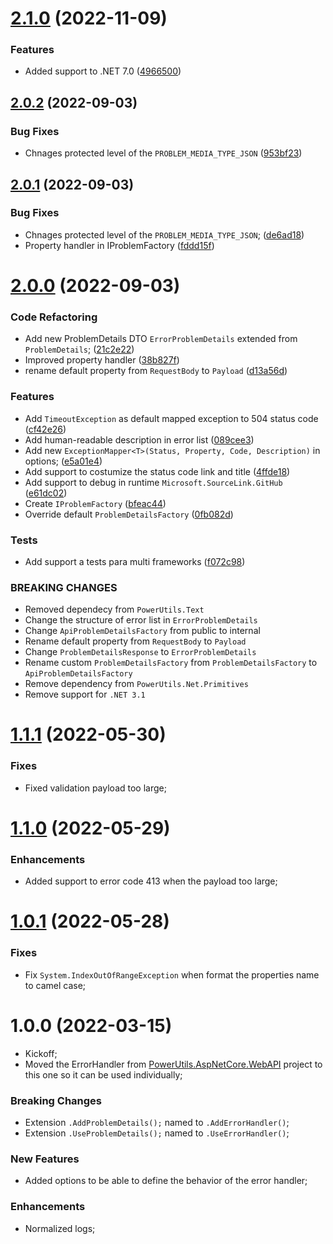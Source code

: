 # [2.1.0](https://github.com/TechNobre/PowerUtils.AspNetCore.ErrorHandler/compare/v2.0.2...v2.1.0) (2022-11-09)


### Features

* Added support to .NET 7.0 ([4966500](https://github.com/TechNobre/PowerUtils.AspNetCore.ErrorHandler/commit/4966500d11c0652a7711d686438991c52c0e00a2))

## [2.0.2](https://github.com/TechNobre/PowerUtils.AspNetCore.ErrorHandler/compare/v2.0.1...v2.0.2) (2022-09-03)


### Bug Fixes

* Chnages protected level of the `PROBLEM_MEDIA_TYPE_JSON` ([953bf23](https://github.com/TechNobre/PowerUtils.AspNetCore.ErrorHandler/commit/953bf2362ef675930c2f666f2d5572b49795028f))

## [2.0.1](https://github.com/TechNobre/PowerUtils.AspNetCore.ErrorHandler/compare/v2.0.0...v2.0.1) (2022-09-03)


### Bug Fixes

* Chnages protected level of the `PROBLEM_MEDIA_TYPE_JSON`; ([de6ad18](https://github.com/TechNobre/PowerUtils.AspNetCore.ErrorHandler/commit/de6ad188283044f892499d58a1ee867251142cbe))
* Property handler in IProblemFactory ([fddd15f](https://github.com/TechNobre/PowerUtils.AspNetCore.ErrorHandler/commit/fddd15f43d0e36e89a742a2cf3c4441b40a755e3))

# [2.0.0](https://github.com/TechNobre/PowerUtils.AspNetCore.ErrorHandler/compare/v1.0.1...v2.0.0) (2022-09-03)


### Code Refactoring

* Add new ProblemDetails DTO `ErrorProblemDetails` extended from `ProblemDetails`; ([21c2e22](https://github.com/TechNobre/PowerUtils.AspNetCore.ErrorHandler/commit/21c2e221bef21e8fe6f4ef2bbf4e29d9b323401d))
* Improved property handler ([38b827f](https://github.com/TechNobre/PowerUtils.AspNetCore.ErrorHandler/commit/38b827f4c21570d126daaa8c81fcfcc86620e4db))
* rename default property from `RequestBody`  to `Payload` ([d13a56d](https://github.com/TechNobre/PowerUtils.AspNetCore.ErrorHandler/commit/d13a56d942675da2fd2abf9539d522973994bd49))


### Features

* Add `TimeoutException` as default mapped exception to 504 status code ([cf42e26](https://github.com/TechNobre/PowerUtils.AspNetCore.ErrorHandler/commit/cf42e26d0cbbc96116e319a7c67126e252e952d9))
* Add human-readable description in error list ([089cee3](https://github.com/TechNobre/PowerUtils.AspNetCore.ErrorHandler/commit/089cee31e7daaf2417628beaf75446f556149e67))
* Add new `ExceptionMapper<T>(Status, Property, Code, Description)` in options; ([e5a01e4](https://github.com/TechNobre/PowerUtils.AspNetCore.ErrorHandler/commit/e5a01e4a1c65e9e2737e128c4b6f0bb1e79b0661))
* Add support to costumize the status code link and title ([4ffde18](https://github.com/TechNobre/PowerUtils.AspNetCore.ErrorHandler/commit/4ffde1809d0e6a9565515f20b9d3ca7cf5048ae9))
* Add support to debug in runtime `Microsoft.SourceLink.GitHub` ([e61dc02](https://github.com/TechNobre/PowerUtils.AspNetCore.ErrorHandler/commit/e61dc02a4393e0acc33a55cbf5cf7043976492cb))
* Create `IProblemFactory` ([bfeac44](https://github.com/TechNobre/PowerUtils.AspNetCore.ErrorHandler/commit/bfeac44c1def3a797abae8462cc5d792abf6dc6b))
* Override default `ProblemDetailsFactory` ([0fb082d](https://github.com/TechNobre/PowerUtils.AspNetCore.ErrorHandler/commit/0fb082d82f577f74f0b6777af35e19611cab69dd))


### Tests

* Add support a tests para multi frameworks ([f072c98](https://github.com/TechNobre/PowerUtils.AspNetCore.ErrorHandler/commit/f072c98a22169e1f8e886ca3a2b38e573c172e51))


### BREAKING CHANGES

* Removed dependecy from `PowerUtils.Text`
* Change the structure of error list in `ErrorProblemDetails`
* Change `ApiProblemDetailsFactory` from public to internal
* Rename default property from `RequestBody`  to `Payload`
* Change `ProblemDetailsResponse` to `ErrorProblemDetails`
* Rename custom `ProblemDetailsFactory` from `ProblemDetailsFactory` to `ApiProblemDetailsFactory`
* Remove dependency from `PowerUtils.Net.Primitives`
* Remove support for `.NET 3.1`

# [1.1.1](https://github.com/TechNobre/PowerUtils.AspNetCore.ErrorHandler/compare/v1.1.0...v1.1.1) (2022-05-30)


### Fixes

- Fixed validation payload too large;




# [1.1.0](https://github.com/TechNobre/PowerUtils.AspNetCore.ErrorHandler/compare/v1.0.1...v1.1.0) (2022-05-29)


### Enhancements

- Added support to error code 413 when the payload too large;




# [1.0.1](https://github.com/TechNobre/PowerUtils.AspNetCore.ErrorHandler/compare/v1.0.0...v1.0.1) (2022-05-28)


### Fixes

- Fix `System.IndexOutOfRangeException` when format the properties name to camel case;




# 1.0.0 (2022-03-15)

- Kickoff;
- Moved the ErrorHandler from [PowerUtils.AspNetCore.WebAPI](https://github.com/TechNobre/PowerUtils.AspNetCore.WebAPI) project to this one so it can be used individually;


### Breaking Changes

- Extension `.AddProblemDetails();` named to `.AddErrorHandler()`;
- Extension `.UseProblemDetails();` named to `.UseErrorHandler()`;


### New Features

- Added options to be able to define the behavior of the error handler;


### Enhancements

- Normalized logs;
